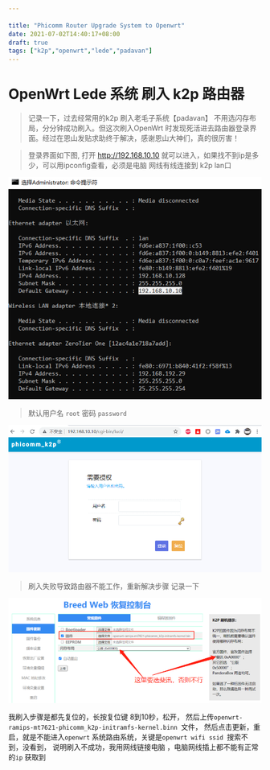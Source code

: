 ```yaml
---

title: "Phicomm Router Upgrade System to Openwrt"
date: 2021-07-02T14:40:17+08:00
draft: true
tags: ["k2p","openwrt","lede","padavan"]
---
```


# OpenWrt Lede 系统 刷入 k2p 路由器

> 记录一下，过去经常用的k2p 刷入老毛子系统【padavan】 不用选闪存布局，分分钟成功刷入。但这次刷入OpenWrt 时发现死活进去路由器登录界面。经过在恩山发贴求助终于解决，感谢恩山大神们，真的很厉害！

 

> 登录界面如下图, 打开 http://192.168.10.10 就可以进入，如果找不到ip是多少，可以用ipconfig查看，必须是电脑 网线有线连接到 k2p lan口

![image-20210702144843102](image-20210702144843102.png)

> 默认用户名 `root`   密码 `password` 

![image-20210702144651741](image-20210702144651741.png)



> 刷入失败导致路由器不能工作，重新解决步骤   记录一下

![image-20210702145346377](image-20210702145346377.png)



我刷入步骤是都先复位的，长按复位键 8到10秒，松开，
然后上传`openwrt-ramips-mt7621-phicomm_k2p-initramfs-kernel.binn `文件，
然后点击更新，重启，就是不能进入`openwrt` 系统路由系统，关键是`openwrt wifi ssid `搜索不到，没看到， 说明刷入不成功，我用网线链接电脑 ，电脑网线插上都不能有正常的`ip` 获取到


